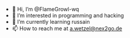- 👋 Hi, I’m @FlameGrowl-wq
- 👀 I’m interested in programming and hacking
- 🌱 I’m currently learning russain
- 📫 How to reach me at a.wetzel@nex2go.de

<!---
FlameGrowl-wq/FlameGrowl-wq is a ✨ special ✨ repository because its `README.md` (this file) appears on your GitHub profile.
You can click the Preview link to take a look at your changes.
--->
